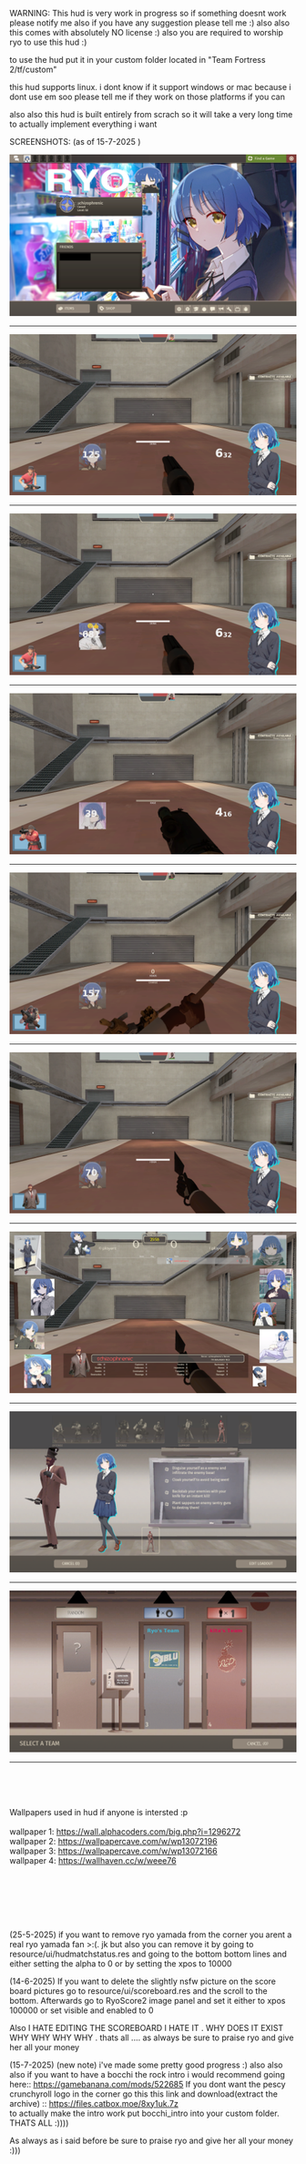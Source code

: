 WARNING: This hud is very work in progress so if something doesnt work please notify me
also if you have any suggestion please tell me :)
also also this comes with absolutely NO license :)
also you are required to worship ryo to use this hud :)



to use the hud put it in your custom folder located in "Team Fortress 2/tf/custom"



this hud supports linux. i dont know if it support windows or mac because i dont use em soo  please tell me if they work on those platforms if you can

also also this hud is built entirely from scrach so it will take a very long time to actually implement everything i want


SCREENSHOTS:   (as of 15-7-2025 )

![Image couldn't be loaded](Screenshot_1.png)

__________________________


![Image couldn't be loaded](Screenshot_2.png)

__________________________

![Image couldn't be loaded](Screenshot_3.png)

____________________________

![Image couldn't be loaded](Screenshot_4.png)

______________________________

![Image couldn't be loaded](Screenshot_5.png)

______________________________

![Image couldn't be loaded](Screenshot_6.png)

______________________________

![Image couldn't be loaded](Screenshot_7.png)

______________________________

![Image couldn't be loaded](Screenshot_8.png)

______________________________

![Image couldn't be loaded](Screenshot_9.png)

______________________________





<br />
<br />
<br />




Wallpapers used in hud if anyone is intersted :p<br />
<br />
wallpaper 1: https://wall.alphacoders.com/big.php?i=1296272<br />
wallpaper 2: https://wallpapercave.com/w/wp13072196<br />
wallpaper 3: https://wallpapercave.com/w/wp13072166<br />
wallpaper 4: https://wallhaven.cc/w/weee76<br />

<br />
<br />
<br />
<br />
<br />


(25-5-2025)    if you want to remove ryo yamada from the corner you arent a real ryo yamada fan >:(.  jk  but also you can remove it by going to resource/ui/hudmatchstatus.res   and  going to the bottom bottom lines  and either setting the alpha to 
0 or by setting the xpos to 10000  

(14-6-2025)      If you want to delete the slightly nsfw picture on the score board pictures go to resource/ui/scoreboard.res and the scroll to the bottom. Afterwards go to RyoScore2 image panel and set it either to xpos 100000 or set visible and enabled to 0



Also I HATE EDITING THE SCOREBOARD I HATE IT . WHY DOES IT EXIST WHY WHY WHY WHY .   thats all .... as always be sure to praise ryo and give her all your money


(15-7-2025)    (new note) i've made some pretty good progress :) 
also also also if you want to have a bocchi the rock intro i would recommend going here::  https://gamebanana.com/mods/522685
If you dont want the pescy crunchyroll logo in the corner go this this link and download(extract the archive) :: https://files.catbox.moe/8xy1uk.7z
<br />
to actually make the intro work put bocchi_intro into your custom folder. THATS ALL :))))

As always as i said before be sure to praise ryo and give her all your money :)))
